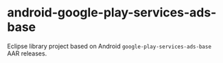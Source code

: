 # android-google-play-services-ads-base
Eclipse library project based on Android `google-play-services-ads-base` AAR releases. 
